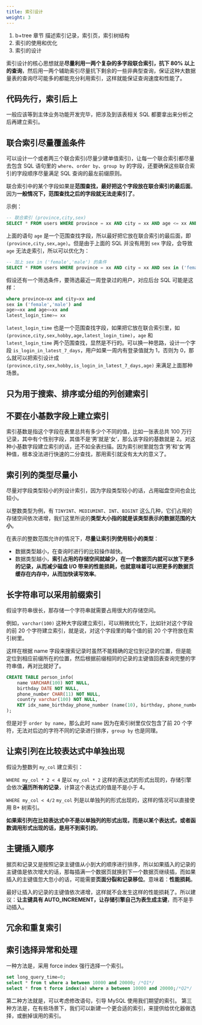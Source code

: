 ```yaml
---
title: 索引设计
weight: 3
---
```



1. b+tree 章节 描述索引记录，索引页，索引树结构
2. 索引的使用和优化
3. 索引的设计

索引设计的核心思想就是**尽量利用一两个复杂的多字段联合索引，抗下 80% 以上的查询**，然后用一两个辅助索引尽量抗下剩余的一些非典型查询，保证这种大数据量表的查询尽可能多的都能充分利用索引，这样就能保证查询速度和性能了。

## 代码先行，索引后上

一般应该等到主体业务功能开发完毕，把涉及到该表相关 SQL 都要拿出来分析之后再建立索引。

## 联合索引尽量覆盖条件

可以设计一个或者两三个联合索引(尽量少建单值索引)，让每一个联合索引都尽量去包含 SQL 语句里的 `where`、`order by`、`group by` 的字段，还要确保这些联合索引的字段顺序尽量满足 SQL 查询的最左前缀原则。

联合索引中的某个字段如果是**范围查找，最好把这个字段放在联合索引的最后面**。因为**一般情况下，范围查找之后的字段就无法走索引了**。

示例：

```sql
-- 联合索引 (province,city,sex)
SELECT * FROM users WHERE province = xx AND city = xx AND age <= xx AND age >= xx;
```

上面的语句 `age` 是一个范围查找字段，所以最好把它放在联合索引的最后面，即 `(province,city,sex,age)`。但是由于上面的 SQL 并没有用到 `sex` 字段，会导致 `age` 无法走索引，所以可以优化为：

```sql
-- 加上 sex in ('female','male') 的条件
SELECT * FROM users WHERE province = xx AND city = xx AND sex in ('female','male') AND age <= xx AND age >= xx;
```

假设还有一个筛选条件，要筛选最近一周登录过的用户，对应后台 SQL 可能是这样：

```sql
where province=xx and city=xx and 
sex in ('female','male') and 
age>=xx and age<=xx and 
latest_login_time>= xx
```

`latest_login_time` 也是一个范围查找字段，如果把它放在联合索引里，如 `(province,city,sex,hobby,age,latest_login_time)`，`age` 和 `latest_login_time` 两个范围查找，显然是不行的。可以换一种思路，设计一个字段 `is_login_in_latest_7_days`，用户如果一周内有登录值就为 1，否则为 0，那么就可以把索引设计成 `(province,city,sex,hobby,is_login_in_latest_7_days,age)` 来满足上面那种场景。

## 只为用于搜索、排序或分组的列创建索引

## 不要在小基数字段上建立索引

索引基数是指这个字段在表里总共有多少个不同的值，比如一张表总共 100 万行记录，其中有个性别字段，其值不是‘男’就是‘女’，那么该字段的基数就是 2。对这种小基数字段建立索引的话，还不如全表扫描。因为索引树里就包含‘男’和‘女’两种值，根本没法进行快速的二分查找，那用索引就没有太大的意义了。

## 索引列的类型尽量小

尽量对字段类型较小的列设计索引，因为字段类型较小的话，占用磁盘空间也会比较小。

以整数类型为例，有 `TINYINT`、`MEDIUMINT`、`INT`、`BIGINT` 这么几种，它们占用的存储空间依次递增，我们这里所说的**类型大小指的就是该类型表示的数据范围的大小**。

在表示的整数范围允许的情况下，**尽量让索引列使用较小的类型**：

- 数据类型越小，在查询时进行的比较操作越快。
- 数据类型越小，**索引占用的存储空间就越少，在一个数据页内就可以放下更多的记录，从而减少磁盘 I/O 带来的性能损耗，也就意味着可以把更多的数据页缓存在内存中，从而加快读写效率**。

## 长字符串可以采用前缀索引

假设字符串很长，那存储一个字符串就需要占用很大的存储空间。

例如，`varchar(100)` 这种大字段建立索引，可以稍微优化下，比如针对这个字段的前 20 个字符建立索引，就是说，对这个字段里的每个值的前 20 个字符放在索引树里。

这样在根据 name 字段来搜索记录时虽然不能精确的定位到记录的位置，但是能定位到相应前缀所在的位置，然后根据前缀相同的记录的主键值回表查询完整的字符串值，再对比就好了。

```sql
CREATE TABLE person_info(
    name VARCHAR(100) NOT NULL,
    birthday DATE NOT NULL,
    phone_number CHAR(11) NOT NULL,
    country varchar(100) NOT NULL,
    KEY idx_name_birthday_phone_number (name(10), birthday, phone_number)
);
```

但是对于 `order by name`，那么此时 `name` 因为在索引树里仅仅包含了前 20 个字符，无法对后边的字符不同的记录进行排序，`group by` 也是同理。

## 让索引列在比较表达式中单独出现

假设为整数列 `my_col` 建立索引：

`WHERE my_col * 2 < 4` 是以 `my_col * 2` 这样的表达式的形式出现的，存储引擎会依次**遍历所有的记录**，计算这个表达式的值是不是小于 4。

`WHERE my_col < 4/2` `my_col` 列是以单独列的形式出现的，这样的情况可以直接使用 B+ 树索引。

**如果索引列在比较表达式中不是以单独列的形式出现，而是以某个表达式，或者函数调用形式出现的话，是用不到索引的**。

## 主键插入顺序

据页和记录又是按照记录主键值从小到大的顺序进行排序，所以如果插入的记录的主键值是依次增大的话，那每插满一个数据页就换到下一个数据页继续插，而如果插入的主键值忽大忽小的话，可能需要**页面分裂和记录移位**。意味着：**性能损耗**。

最好让插入的记录的主键值依次递增，这样就不会发生这样的性能损耗了。所以建议：**让主键具有 AUTO_INCREMENT，让存储引擎自己为表生成主键**，而不是手动插入。

## 冗余和重复索引

## 索引选择异常和处理

一种方法是，采用 force index 强行选择一个索引。

```sql
set long_query_time=0;
select * from t where a between 10000 and 20000; /*Q1*/
select * from t force index(a) where a between 10000 and 20000;/*Q2*/
```

第二种方法就是，可以考虑修改语句，引导 MySQL 使用我们期望的索引。
第三种方法是，在有些场景下，我们可以新建一个更合适的索引，来提供给优化器做选择，或删掉误用的索引。